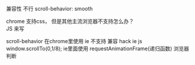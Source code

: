 兼容性  不行
scroll-behavior: smooth

chrome 支持css， 但是其他主流浏览器不支持怎么办？  
JS 来写

scroll-behavior   在chrome里使用   ie 不支持
兼容  hack  ie js window.scrollTo(0,1/8);   ie里面使用
requestAnimationFrame(递归函数)
浏览器判断